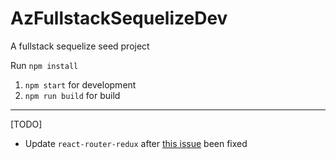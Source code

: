 # AzFullstackSequelizeDev

A fullstack sequelize seed project

Run `npm install`

  1. `npm start` for development
  2. `npm run build` for build

---

[TODO]
 - Update ```react-router-redux``` after [this issue](https://github.com/ReactTraining/react-router/issues/5655) been fixed
